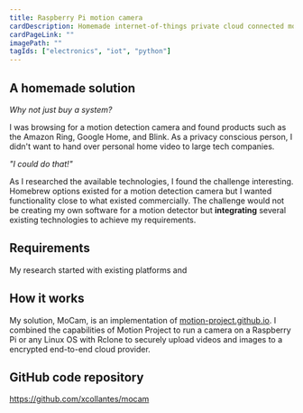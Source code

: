 ```yaml
---
title: Raspberry Pi motion camera
cardDescription: Homemade internet-of-things private cloud connected motion-detecting camera.
cardPageLink: ""
imagePath: ""
tagIds: ["electronics", "iot", "python"]
---
```


## A homemade solution

_Why not just buy a system?_

I was browsing for a motion detection camera and found products such as the
Amazon Ring, Google Home, and Blink. As a privacy conscious person, I didn't
want to hand over personal home video to large tech companies.

_"I could do that!"_

As I researched the available technologies, I found the challenge interesting.
Homebrew options existed for a motion detection camera but I wanted
functionality close to what existed commercially. The challenge would not be
creating my own software for a motion detector but **integrating** several
existing technologies to achieve my requirements.

## Requirements

My research started with existing platforms and 


## How it works

My solution, MoCam, is an implementation of
[motion-project.github.io](https://motion-project.github.io). I combined the
capabilities of Motion Project to run a camera on a Raspberry Pi or any Linux OS
with Rclone to securely upload videos and images to a encrypted end-to-end cloud
provider.

## GitHub code repository

https://github.com/xcollantes/mocam
